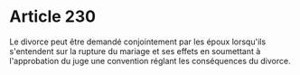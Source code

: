 # Article 230

Le divorce peut être demandé conjointement par les époux lorsqu'ils s'entendent sur la rupture du mariage et ses effets en soumettant à l'approbation du juge une convention réglant les conséquences du divorce.
